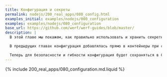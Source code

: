 ```yaml
---
title: Конфигурация и секреты
permalink: nodejs/200_real_apps/080_config.html
examples_initial: examples/nodejs/080_configuration
examples: examples/nodejs/080_configuration
base_url: https://github.com/werf/werf-guides/blob/master/
description: |
  В этой главе мы покажем, как правильно использовать и хранить секретную и несекретную конфигурацию приложения.

  В предыдущих главах конфигурация добавлялась прямо в контейнеры при сборке или использовалась как есть в переменных окружения контейнеров при выкате.

  Теперь для безопасности и гибкости конфигурация будет сохраняться в ConfigMap и Secret. А в дополнение к параметрам Helm-чарта (Values) и секретам werf будут продемонстрированы подходы параметризации и переиспользования конфигурации, а также хранения конфиденциальных данных вместе с кодом в Git-репозитории проекта.
---
```


{% include 200_real_apps/080_configuration.md.liquid %}
